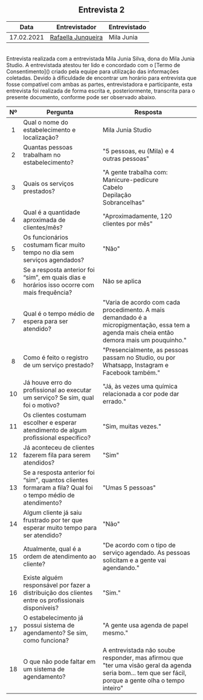 ## <center>Entrevista 2
|Data | Entrevistador | Entrevistado |
| -- | -- | -- |
| 17.02.2021 | [Rafaella Junqueira](https://github.com/RafaellaJunqueira) | Mila Junia |

<br>
Entrevista realizada com a entrevistada Mila Junia Silva, dona do Mila Junia Studio. A entrevistada atestou ter lido e concordado com o [Termo de Consentimento]() criado pela equipe para utilização das informações coletadas. Devido à dificuldade de encontrar um horário para entrevista que fosse compatível com ambas as partes, entrevistadora e participante, esta entrevista foi realizada de forma escrita e, posteriormente, transcrita para o presente documento, conforme pode ser observado abaixo.
<br>

Nº | Pergunta | Resposta |
:--: | -- | -- |
1 | Qual o nome do estabelecimento e localização? | Mila Junia Studio
2| Quantas pessoas trabalham no estabelecimento? | "5 pessoas, eu (Mila) e 4 outras pessoas"
3| Quais os serviços prestados? | "A gente trabalha com:<br>Manicure-pedicure<br>Cabelo<br>Depilação<br>Sobrancelhas"
4| Qual é a quantidade aproximada de clientes/mês? | "Aproximadamente, 120 clientes por mês"
5| Os funcionários costumam ficar muito tempo no dia sem serviços agendados? | "Não"
6| Se a resposta anterior foi “sim”, em quais dias e horários isso ocorre com mais frequência? | Não se aplica
7| Qual é o tempo médio de espera para ser atendido? | "Varia de acordo com cada procedimento. A mais demandado é a micropigmentação, essa tem a agenda mais cheia então demora mais um pouquinho." 
8| Como é feito o registro de um serviço prestado? | "Presencialmente, as pessoas passam no Studio, ou por Whatsapp, Instagram e Facebook também."
10| Já houve erro do profissional ao executar um serviço? Se sim, qual foi o motivo? | "Já, às vezes uma química relacionada a cor pode dar errado."
11| Os clientes costumam escolher e esperar atendimento de algum profissional específico? | "Sim, muitas vezes."
12| Já aconteceu de clientes fazerem fila para serem atendidos? | "Sim"
13| Se a resposta anterior foi “sim”, quantos clientes formaram a fila? Qual foi o tempo médio de atendimento? | "Umas 5 pessoas" | "Entre 15 e 30 min"
14| Algum cliente já saiu frustrado por ter que esperar muito tempo para ser atendido? | "Não"
15| Atualmente, qual é a ordem de atendimento ao cliente? | "De acordo com o tipo de serviço agendado. As pessoas solicitam e a gente vai agendando."
16| Existe alguém responsável por fazer a distribuição dos clientes entre os profissionais disponíveis? | "Sim."
17| O estabelecimento já possui sistema de agendamento? Se sim, como funciona? | "A gente usa agenda de papel mesmo."
18| O que não pode faltar em um sistema de agendamento? | A entrevistada não soube responder, mas afirmou que "ter uma visão geral da agenda seria bom... tem que ser fácil, porque a gente olha o tempo inteiro"